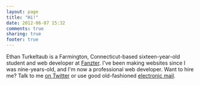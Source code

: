 ```yaml
---
layout: page
title: "Hi!"
date: 2012-06-07 15:32
comments: true
sharing: true
footer: true
---
```


Ethan Turkeltaub is a Farmington, Connecticut-based sixteen-year-old student and web developer at [Fanzter](http://fanzter.com). I've been making websites since I was nine-years-old, and I'm now a professional web developer. Want to hire me? Talk to me [on Twitter](http://twitter.com/ethnt) or use good old-fashioned [electronic mail](mailto:ethan.turkeltaub@gmail.com).